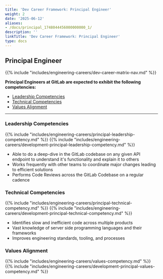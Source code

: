 ```yaml
---
title: 'Dev Career Framework: Principal Engineer'
weight: 2
date: '2025-06-12'
aliases:
- /docs/principal_1748044456000000000_1/
description: ''
linkTitle: 'Dev Career Framework: Principal Engineer'
type: docs
---
```


## Principal Engineer

{{% include "includes/engineering-careers/dev-career-matrix-nav.md" %}}

**Principal Engineers at GitLab are expected to exhibit the following competencies:**

- [Leadership Competencies](#leadership-competencies)
- [Technical Competencies](#technical-competencies)
- [Values Alignment](#values-alignment)

---

### Leadership Competencies

{{% include "includes/engineering-careers/principal-leadership-competency.md" %}}
{{% include "includes/engineering-careers/development-principal-leadership-competency.md" %}}

- Able to do a deep-dive in the GitLab codebase on any given API endpoint to understand it's functionality and explain it to others
- Works frequently with other teams to coordinate major changes leading to efficient solutions
- Performs Code Reviews across the GitLab Codebase on a regular cadence

### Technical Competencies

{{% include "includes/engineering-careers/principal-technical-competency.md" %}}
{{% include "includes/engineering-careers/development-principal-technical-competency.md" %}}

- Identifies slow and inefficient code across multiple products
- Vast knowledge of server side programming languages and their frameworks
- Improves engineering standards, tooling, and processes

### Values Alignment

{{% include "includes/engineering-careers/values-competency.md" %}}
{{% include "includes/engineering-careers/development-principal-values-competency.md" %}}
